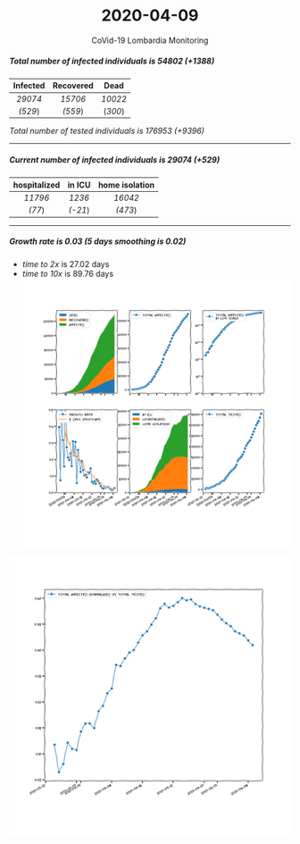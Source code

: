 <div align='center'>

# 2020-04-09
CoVid-19 Lombardia Monitoring
</div>

##### Total number of infected individuals is 54802 (+1388)
Infected | Recovered | Dead
:---: | :---: | :---:
*29074* | *15706* | *10022*
*(529*) | *(559*) | (*300*)

*Total number of tested individuals is 176953 (+9396)*
***
##### Current number of infected individuals is 29074 (+529)
hospitalized | in ICU | home isolation
:---: | :---: | :---:
*11796* |*1236* |*16042*
*(77*) |*(-21*) |*(473*)
***
##### Growth rate is 0.03 (5 days smoothing is 0.02)
- *time to 2x* is 27.02 days
- *time to 10x* is 89.76 days
![stats][stats]

![infected_normalized][infected_normalized]

[stats]: stats_Lombardia.png
[infected_normalized]: infected_normalized_Lombardia.png

